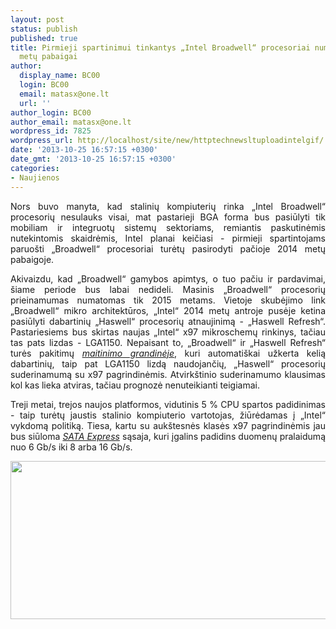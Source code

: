 ```yaml
---
layout: post
status: publish
published: true
title: Pirmieji spartinimui tinkantys „Intel Broadwell“ procesoriai numatyti 2014
  metų pabaigai
author:
  display_name: BC00
  login: BC00
  email: matasx@one.lt
  url: ''
author_login: BC00
author_email: matasx@one.lt
wordpress_id: 7825
wordpress_url: http://localhost/site/new/httptechnewsltuploadintelgif/
date: '2013-10-25 16:57:15 +0300'
date_gmt: '2013-10-25 16:57:15 +0300'
categories:
- Naujienos
---
```

<p style="text-align: justify;">
	Nors buvo manyta, kad stalinių kompiuterių rinka &bdquo;Intel Broadwell&ldquo; procesorių nesulauks visai, mat pastarieji BGA forma bus pasiūlyti tik mobiliam ir integruotų sistemų sektoriams, remiantis paskutinėmis nutekintomis skaidrėmis, Intel planai keičiasi - pirmieji spartintojams paruo&scaron;ti &bdquo;Broadwell&ldquo; procesoriai turėtų pasirodyti pačioje 2014 metų pabaigoje.</p>
<p style="text-align: justify;">
	Akivaizdu, kad &bdquo;Broadwell&ldquo; gamybos apimtys, o tuo pačiu ir pardavimai, &scaron;iame periode bus labai nedideli. Masinis &bdquo;Broadwell&ldquo; procesorių prieinamumas numatomas tik 2015 metams. Vietoje skubėjimo link &bdquo;Broadwell&ldquo; mikro architektūros, &bdquo;Intel&ldquo; 2014 metų antroje pusėje ketina pasiūlyti dabartinių &bdquo;Haswell&ldquo; procesorių atnaujinimą - &bdquo;Haswell Refresh&ldquo;. Pastariesiems bus skirtas naujas &bdquo;Intel&ldquo; x97 mikroschemų rinkinys, tačiau tas pats lizdas - LGA1150. Nepaisant to, &bdquo;Broadwell&ldquo; ir &bdquo;Haswell Refresh&ldquo; turės pakitimų <a href="http://www.technews.lt/tekstas/intel_ketina_paseti_nesuderinamumo_sekla_tarp_lga1150_pagrindiniu_ir_to_pacio_lizdo_procesoriu.html;;"><em>maitinimo grandinėje</em></a>, kuri automati&scaron;kai užkerta kelią dabartinių, taip pat LGA1150 lizdą naudojančių, &bdquo;Haswell&ldquo; procesorių suderinamumą su x97 pagrindinėmis. Atvirk&scaron;tinio suderinamumo klausimas kol kas lieka atviras, tačiau prognozė nenuteikianti teigiamai.</p>
<p style="text-align: justify;">
	Treji metai, trejos naujos platformos, vidutinis 5 % CPU spartos padidinimas - taip turėtų jaustis stalinio kompiuterio vartotojas, žiūrėdamas į &bdquo;Intel&ldquo; vykdomą politiką. Tiesa, kartu su auk&scaron;tesnės klasės x97 pagrindinėmis jau bus siūloma <a href="http://www.technews.lt/tekstas/patvirtintos_sata_iii_ipedinio_specifikacijos.html;;"><em>SATA Express</em></a> sąsaja, kuri įgalins padidins duomenų pralaidumą nuo 6 Gb/s iki 8 arba 16 Gb/s.</p>
<p>
	<img alt="" src="http://technews.lt/userfiles/Intelroadmap2014jpg.jpg" style="width: 520px; height: 253px;" /></p>
